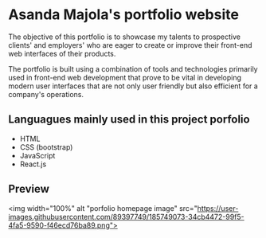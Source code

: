 # Asanda Majola's portfolio website

 The objective of this portfolio is to showcase my talents to prospective clients' and employers' who are eager to create or improve their front-end web interfaces of their products.

 The portfolio is built using a combination of tools and technologies primarily used in front-end web development that prove to be vital in developing modern user interfaces that are not only user friendly but also efficient for a company's operations.

## Languagues mainly used in this project porfolio

* HTML
* CSS (bootstrap)
* JavaScript
* React.js

## Preview

<img width="100%" alt "porfolio homepage image" src="https://user-images.githubusercontent.com/89397749/185749073-34cb4472-99f5-4fa5-9590-f46ecd76ba89.png">


